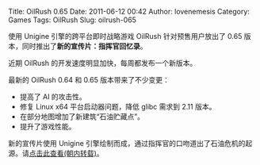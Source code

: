 Title: OilRush 0.65
Date: 2011-06-12 00:42
Author: lovenemesis
Category: Games
Tags: OilRush
Slug: oilrush-065

使用 Unigine 引擎的跨平台即时战略游戏 OilRush 针对预售用户放出了 0.65
版本，同时推出了**新的宣传片：指挥官回忆录**。

近期 OilRush 的开发速度明显加快，每周都发布一个新版本。

最新的 OilRush 0.64 和 0.65 版本带来了不少变更：

-   提高了 AI 的攻击性。
-   修复 Linux x64 平台启动器问题，降低 glibc 需求到 2.11 版本。
-   在部分地图增加了新建筑“石油贮藏点”。
-   提升了游戏性能。

新的宣传片使用 Unigine
引擎绘制而成，通过指挥官的口吻道出了石油危机的起源。请[点击此查看(朝内转载)](http://v.youku.com/v_show/id_XMjc1MjA5Mjg4.html)。
